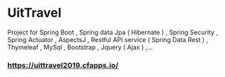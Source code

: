 # UitTravel
 Project for Spring Boot , Spring data Jpa ( Hibernate ) , Spring Security , Spring Actuator , AspectsJ , Restful API service ( Spring Data Rest ) , Thymeleaf , MySql , Bootstrap , Jquery ( Ajax ) ,... 

### https://uittravel2019.cfapps.io/
